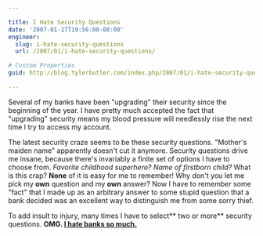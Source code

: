```yaml
---

title: I Hate Security Questions
date: '2007-01-17T19:56:00-08:00'
engineer:
  slug: i-hate-security-questions
  url: /2007/01/i-hate-security-questions/

# Custom Properties
guid: http://blog.tylerbutler.com/index.php/2007/01/i-hate-security-questions/

---
```


Several of my banks have been "upgrading" their security since the beginning
of the year. I have pretty much accepted the fact that "upgrading" security
means my blood pressure will needlessly rise the next time I try to access my
account.

The latest security craze seems to be these security questions. "Mother's
maiden name" apparently doesn't cut it anymore. Security questions drive me
insane, because there's invariably a finite set of options I have to choose
from. _Favorite childhood superhero?_ _Name of firstborn child?_ What is this
crap? **None** of it is easy for me to remember! Why don't you let me pick my
**own** question and my **own** answer? Now I have to remember some "fact"
that I made up as an arbitrary answer to some stupid question that a bank
decided was an excellent way to distinguish me from some sorry thief.

To add insult to injury, many times I have to select** two or more** security
questions. **OMG. [I hate banks so much.][1]**

   [1]: /2004/08/i-hate-banks/
